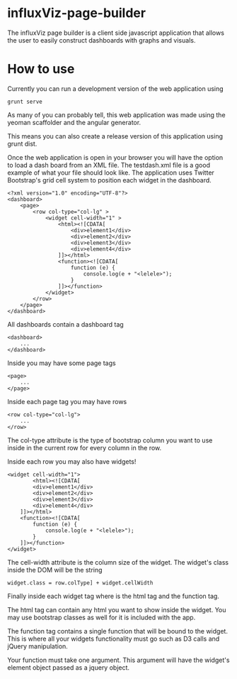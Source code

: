 influxViz-page-builder
======================

The influxViz page builder is a client side javascript application that allows the user to easily construct dashboards with graphs and visuals.

How to use
==========

Currently you can run a development version of the web application using 

```
grunt serve
```
As many of you can probably tell, this web application was made using the yeoman scaffolder
and the angular generator.

This means you can also create a release version of this application using grunt dist.

Once the web application is open in your browser you will have the option to load a dash board from
an XML file. The testdash.xml file is a good example of what your file should look like.
The application uses Twitter Bootstrap's grid cell system to position each widget in the dashboard.

```
<?xml version="1.0" encoding="UTF-8"?>
<dashboard>
	<page>
		<row col-type="col-lg" >
			<widget cell-width="1" >
				<html><![CDATA[
					<div>element1</div>
					<div>element2</div>
					<div>element3</div>
					<div>element4</div>
				]]></html>
				<function><![CDATA[
					function (e) {
						console.log(e + "<lelele>");
					}
				]]></function>
			</widget>
		</row>
	</page>
</dashboard>
```

All dashboards contain a dashboard tag
```
<dashboard>
	...
</dashboard>

```

Inside you may have some page tags
```
<page>
	...
</page>
```

Inside each page tag you may have rows
```
<row col-type="col-lg">
	...
</row>
```

The col-type attribute is the type of bootstrap column you want to use inside
in the current row for every column in the row.

Inside each row you may also have widgets!
```
<widget cell-width="1">
		<html><![CDATA[
		<div>element1</div>
		<div>element2</div>
		<div>element3</div>
		<div>element4</div>
	]]></html>
	<function><![CDATA[
		function (e) {
			console.log(e + "<lelele>");
		}
	]]></function>
</widget>
```

The cell-width attribute is the column size of the widget. The widget's class inside the DOM
will be the string 

```
widget.class = row.colType] + widget.cellWidth
```

Finally inside each widget tag where is the html tag and the function tag.

The html tag can contain any html you want to show inside the widget.
You may use bootstrap classes as well for it is included with the app.

The function tag contains a single function that will be bound to the widget.
This is where all your widgets functionality must go such as D3 calls and 
jQuery manipulation. 

Your function must take one argument. 
This argument will have the widget's element object passed as a jquery object.